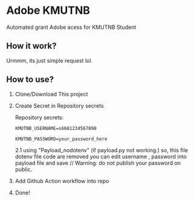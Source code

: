 # Adobe KMUTNB
Automated grant Adobe acess for KMUTNB Student
## How it work?
Urmmm, its just simple request lol.

## How to use?
1. Clone/Download This project
2. Create Secret in Repository secrets
   
   Repository secrets:
   
   `KMUTNB_USERNAME=s6601234567890`
   
   `KMUTNB_PASSWORD=your_password_here`


   2.1 using "Payload_nodotenv" (if payload.py not working.)
      so, this file dotenv file code are removed
      you can edit username , password into payload file and save // Warning: do not publish your password on public.
4. Add Github Action workflow into repo
5. Done!
